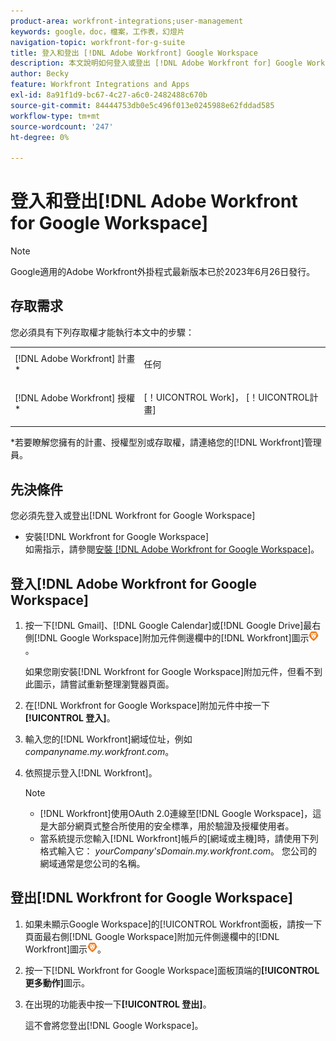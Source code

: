 ```yaml
---
product-area: workfront-integrations;user-management
keywords: google，doc，檔案，工作表，幻燈片
navigation-topic: workfront-for-g-suite
title: 登入和登出 [!DNL Adobe Workfront] Google Workspace
description: 本文說明如何登入或登出 [!DNL Adobe Workfront for] Google Workspace整合。
author: Becky
feature: Workfront Integrations and Apps
exl-id: 8a91f1d9-bc67-4c27-a6c0-2482488c670b
source-git-commit: 84444753db0e5c496f013e0245988e62fddad585
workflow-type: tm+mt
source-wordcount: '247'
ht-degree: 0%

---
```


# 登入和登出[!DNL Adobe Workfront for Google Workspace]

>[!NOTE]
>
>Google適用的Adobe Workfront外掛程式最新版本已於2023年6月26日發行。

## 存取需求

您必須具有下列存取權才能執行本文中的步驟：

<table style="table-layout:auto"> 
 <col> 
 <col> 
 <tbody> 
  <tr> 
   <td role="rowheader">[!DNL Adobe Workfront] 計畫*</td> 
   <td> <p>任何</p> </td> 
  </tr> 
  <tr> 
   <td role="rowheader">[!DNL Adobe Workfront] 授權*</td> 
   <td> <p>[！UICONTROL Work]， [！UICONTROL計畫]</p> </td> 
  </tr> 
   </tbody> 
</table>

&#42;若要瞭解您擁有的計畫、授權型別或存取權，請連絡您的[!DNL Workfront]管理員。

## 先決條件

您必須先登入或登出[!DNL Workfront for Google Workspace]

* 安裝[!DNL Workfront for Google Workspace]\
   如需指示，請參閱[安裝 [!DNL Adobe Workfront for Google Workspace]](../../workfront-integrations-and-apps/workfront-for-g-suite/install-workfront-for-gsuite.md)。

## 登入[!DNL Adobe Workfront for Google Workspace]

1. 按一下[!DNL Gmail]、[!DNL Google Calendar]或[!DNL Google Drive]最右側[!DNL Google Workspace]附加元件側邊欄中的[!DNL Workfront]圖示![](assets/wf-lion-icon.png)。

   如果您剛安裝[!DNL Workfront for Google Workspace]附加元件，但看不到此圖示，請嘗試重新整理瀏覽器頁面。

1. 在[!DNL Workfront for Google Workspace]附加元件中按一下&#x200B;**[!UICONTROL 登入]**。
1. 輸入您的[!DNL Workfront]網域位址，例如&#x200B;*companyname.my.workfront.com*。
1. 依照提示登入[!DNL Workfront]。

   >[!NOTE]
   >
   >* [!DNL Workfront]使用OAuth 2.0連線至[!DNL Google Workspace]，這是大部分網頁式整合所使用的安全標準，用於驗證及授權使用者。
   >* 當系統提示您輸入[!DNL Workfront]帳戶的[網域或主機]時，請使用下列格式輸入它： *yourCompany&#39;sDomain.my.workfront.com*。 您公司的網域通常是您公司的名稱。


## 登出[!DNL Workfront for Google Workspace]

1. 如果未顯示Google Workspace]的[!UICONTROL Workfront面板，請按一下頁面最右側[!DNL Google Workspace]附加元件側邊欄中的[!DNL Workfront]圖示![](assets/wf-lion-icon.png)。
1. 按一下[!DNL Workfront for Google Workspace]面板頂端的&#x200B;**[!UICONTROL 更多動作]**&#x200B;圖示。

1. 在出現的功能表中按一下&#x200B;**[!UICONTROL 登出]**。

   這不會將您登出[!DNL Google Workspace]。

